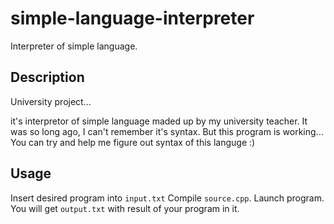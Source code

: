 # simple-language-interpreter
Interpreter of simple language.

## Description
University project...

it's interpretor of simple language maded up by my university teacher.
It was so long ago, I can't remember it's syntax.
But this program is working...
You can try and help me figure out syntax of this languge :)

## Usage
Insert desired program into `input.txt`
Compile `source.cpp`. Launch program.
You will get `output.txt` with result of your program in it.
